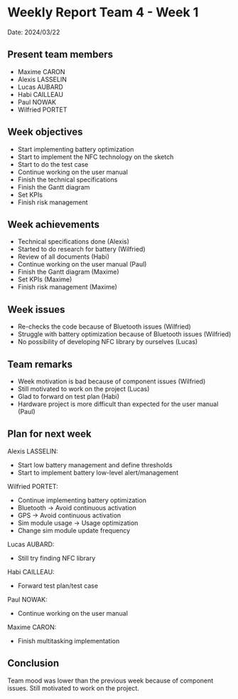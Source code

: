 # Weekly Report Team 4 - Week 1

Date: 2024/03/22

## Present team members
- Maxime CARON
- Alexis LASSELIN
- Lucas AUBARD
- Habi CAILLEAU
- Paul NOWAK
- Wilfried PORTET

## Week objectives
- Start implementing battery optimization
- Start to implement the NFC technology on the sketch
- Start to do the test case
- Continue working on the user manual
- Finish the technical specifications
- Finish the Gantt diagram
- Set KPIs
- Finish risk management

## Week achievements
- Technical specifications done (Alexis)
- Started to do research for battery (Wilfried)
- Review of all documents (Habi)
- Continue working on the user manual (Paul)
- Finish the Gantt diagram (Maxime)
- Set KPIs (Maxime)
- Finish risk management (Maxime)
 
## Week issues
- Re-checks the code because of Bluetooth issues (Wilfried)
- Struggle with battery optimization because of Bluetooth issues (Wilfried)
- No possibility of developing NFC library by ourselves (Lucas)

## Team remarks
- Week motivation is bad because of component issues (Wilfried)
- Still motivated to work on the project (Lucas)
- Glad to forward on test plan (Habi)
- Hardware project is more difficult than expected for the user manual (Paul)

## Plan for next week
Alexis LASSELIN:
- Start low battery management and define thresholds
- Start to implement battery low-level alert/management

Wilfried PORTET:
- Continue implementing battery optimization
- Bluetooth -> Avoid continuous activation
- GPS -> Avoid continuous activation
- Sim module usage -> Usage optimization
- Change sim module update frequency

Lucas AUBARD:
- Still try finding NFC library

Habi CAILLEAU:
- Forward test plan/test case

Paul NOWAK:
- Continue working on the user manual

Maxime CARON:
- Finish multitasking implementation

## Conclusion
Team mood was lower than the previous week because of component issues. Still motivated to work on the project. 
